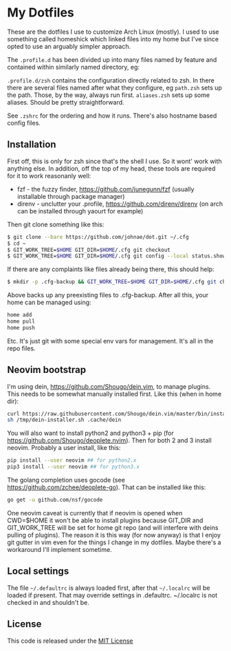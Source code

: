 # My Dotfiles

These are the dotfiles I use to customize Arch Linux (mostly). I used to use something called homeshick which linked files into my home but I've since opted to use an arguably simpler approach.

The ```.profile.d``` has been divided up into many files named by feature and contained within similarly named directory, eg:

```.profile.d/zsh``` contains the configuration directly related to zsh. In there there are several files named after what they configure,
eg ```path.zsh``` sets up the path. Those, by the way, always run first. ```aliases.zsh``` sets up some aliases. Should be pretty straightforward.

See ```.zshrc``` for the ordering and how it runs. There's also hostname based config files.


## Installation

First off, this is only for zsh since that's the shell I use. So it wont' work with anything else. In addition, off the top of my head, these tools are required for it to work reasonanly well:

- fzf - the fuzzy finder, https://github.com/junegunn/fzf (usually installable through package manager)
- direnv - unclutter your .profile, https://github.com/direnv/direnv (on arch can be installed through yaourt for example)

Then git clone something like this:

```sh
$ git clone --bare https://github.com/johnae/dot.git ~/.cfg
$ cd ~
$ GIT_WORK_TREE=$HOME GIT_DIR=$HOME/.cfg git checkout
$ GIT_WORK_TREE=$HOME GIT_DIR=$HOME/.cfg git config --local status.showUntrackedFiles no
```

If there are any complaints like files already being there, this should help:

```sh
$ mkdir -p .cfg-backup && GIT_WORK_TREE=$HOME GIT_DIR=$HOME/.cfg git checkout 2>&1 | egrep "\s+\." | awk '{print $1}' | xargs -I{} mv {} .cfg-backup/{}
```

Above backs up any preexisting files to .cfg-backup. After all this, your home can be managed using:

```sh
home add
home pull
home push
```

Etc. It's just git with some special env vars for management. It's all in the repo files.

## Neovim bootstrap

I'm using dein, https://github.com/Shougo/dein.vim, to manage plugins. This needs to be somewhat manually installed first. Like this (when in home dir):

```sh
curl https://raw.githubusercontent.com/Shougo/dein.vim/master/bin/installer.sh > /tmp/dein-installer.sh
sh /tmp/dein-installer.sh .cache/dein
```

You will also want to install python2 and python3 + pip (for https://github.com/Shougo/deoplete.nvim). Then for both 2 and 3 install neovim. Probably a user install, like this:

```sh
pip install --user neovim ## for python2.x
pip3 install --user neovim ## for python3.x
```

The golang completion uses gocode (see https://github.com/zchee/deoplete-go). That can be installed like this:

```sh
go get -u github.com/nsf/gocode
```

One neovim caveat is currently that if neovim is opened when CWD=$HOME it won't be able to install plugins because GIT_DIR and GIT_WORK_TREE will be set
for home git repo (and will interfere with deins pulling of plugins). The reason it is this way (for now anyway) is that I enjoy git gutter in vim even
for the things I change in my dotfiles. Maybe there's a workaround I'll implement sometime.

## Local settings

The file ```~/.defaultrc``` is always loaded first, after that ```~/.localrc``` will be loaded if present. That may
override settings in .defaultrc. ~/.localrc is not checked in and shouldn't be.


## License

This code is released under the [MIT License](http://opensource.org/licenses/MIT)
